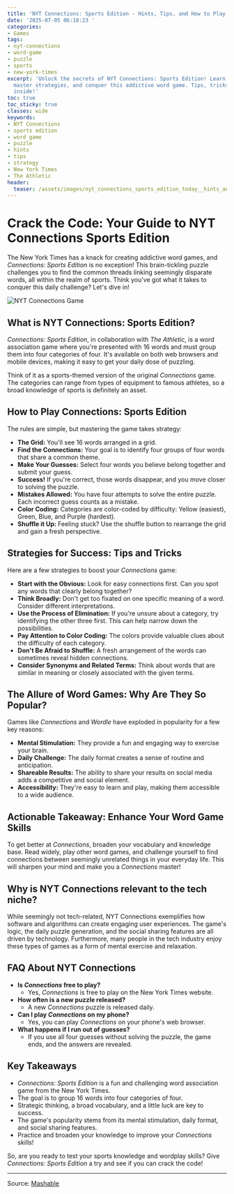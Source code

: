 ```yaml
---
title: 'NYT Connections: Sports Edition - Hints, Tips, and How to Play'
date: '2025-07-05 06:18:23 '
categories:
- Games
tags:
- nyt-connections
- word-game
- puzzle
- sports
- new-york-times
excerpt: 'Unlock the secrets of NYT Connections: Sports Edition! Learn how to play,
  master strategies, and conquer this addictive word game. Tips, tricks, and FAQs
  inside!'
toc: true
toc_sticky: true
classes: wide
keywords:
- NYT Connections
- sports edition
- word game
- puzzle
- hints
- tips
- strategy
- New York Times
- The Athletic
header:
  teaser: /assets/images/nyt_connections_sports_edition_today__hints_and_an_20250705061822.jpg
---
```


# Crack the Code: Your Guide to NYT Connections Sports Edition

The New York Times has a knack for creating addictive word games, and *Connections: Sports Edition* is no exception! This brain-tickling puzzle challenges you to find the common threads linking seemingly disparate words, all within the realm of sports. Think you've got what it takes to conquer this daily challenge? Let's dive in!

![NYT Connections Game](https://helios-i.mashable.com/imagery/articles/05sbBc42Uv4vCiyxrzgsC1i/hero-image.jpg)

## What is NYT Connections: Sports Edition?

*Connections: Sports Edition*, in collaboration with *The Athletic*, is a word association game where you're presented with 16 words and must group them into four categories of four. It's available on both web browsers and mobile devices, making it easy to get your daily dose of puzzling.

Think of it as a sports-themed version of the original *Connections* game. The categories can range from types of equipment to famous athletes, so a broad knowledge of sports is definitely an asset.

## How to Play Connections: Sports Edition

The rules are simple, but mastering the game takes strategy:

*   **The Grid:** You'll see 16 words arranged in a grid.
*   **Find the Connections:** Your goal is to identify four groups of four words that share a common theme.
*   **Make Your Guesses:** Select four words you believe belong together and submit your guess.
*   **Success!** If you're correct, those words disappear, and you move closer to solving the puzzle.
*   **Mistakes Allowed:** You have four attempts to solve the entire puzzle. Each incorrect guess counts as a mistake.
*   **Color Coding:** Categories are color-coded by difficulty: Yellow (easiest), Green, Blue, and Purple (hardest).
*   **Shuffle it Up:** Feeling stuck? Use the shuffle button to rearrange the grid and gain a fresh perspective.

## Strategies for Success: Tips and Tricks

Here are a few strategies to boost your *Connections* game:

*   **Start with the Obvious:** Look for easy connections first. Can you spot any words that clearly belong together?
*   **Think Broadly:** Don't get too fixated on one specific meaning of a word. Consider different interpretations.
*   **Use the Process of Elimination:** If you're unsure about a category, try identifying the other three first. This can help narrow down the possibilities.
*   **Pay Attention to Color Coding:** The colors provide valuable clues about the difficulty of each category.
*   **Don't Be Afraid to Shuffle:** A fresh arrangement of the words can sometimes reveal hidden connections.
*   **Consider Synonyms and Related Terms:** Think about words that are similar in meaning or closely associated with the given terms.

## The Allure of Word Games: Why Are They So Popular?

Games like *Connections* and *Wordle* have exploded in popularity for a few key reasons:

*   **Mental Stimulation:** They provide a fun and engaging way to exercise your brain.
*   **Daily Challenge:** The daily format creates a sense of routine and anticipation.
*   **Shareable Results:** The ability to share your results on social media adds a competitive and social element.
*   **Accessibility:** They're easy to learn and play, making them accessible to a wide audience.

## Actionable Takeaway: Enhance Your Word Game Skills

To get better at *Connections*, broaden your vocabulary and knowledge base. Read widely, play other word games, and challenge yourself to find connections between seemingly unrelated things in your everyday life. This will sharpen your mind and make you a *Connections* master!

## Why is NYT Connections relevant to the tech niche?

While seemingly not tech-related, NYT Connections exemplifies how software and algorithms can create engaging user experiences. The game's logic, the daily puzzle generation, and the social sharing features are all driven by technology. Furthermore, many people in the tech industry enjoy these types of games as a form of mental exercise and relaxation.

## FAQ About NYT Connections

*   **Is *Connections* free to play?**
    *   Yes, *Connections* is free to play on the New York Times website.
*   **How often is a new puzzle released?**
    *   A new *Connections* puzzle is released daily.
*   **Can I play *Connections* on my phone?**
    *   Yes, you can play *Connections* on your phone's web browser.
*   **What happens if I run out of guesses?**
    *   If you use all four guesses without solving the puzzle, the game ends, and the answers are revealed.

## Key Takeaways

*   *Connections: Sports Edition* is a fun and challenging word association game from the New York Times.
*   The goal is to group 16 words into four categories of four.
*   Strategic thinking, a broad vocabulary, and a little luck are key to success.
*   The game's popularity stems from its mental stimulation, daily format, and social sharing features.
*   Practice and broaden your knowledge to improve your *Connections* skills!

So, are you ready to test your sports knowledge and wordplay skills? Give *Connections: Sports Edition* a try and see if you can crack the code!

---

Source: [Mashable](https://mashable.com/article/nyt-connections-sports-edition-hint-answer-today-july-05-2025-clone)